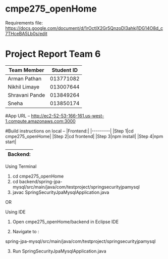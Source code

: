 # cmpe275_openHome

Requirements file: https://docs.google.com/document/d/1rOctIX2Gr5QnzoDl3ahkj1DG14O8d_c7THceBA5Lb0s/edit

# Project Report Team 6

 
|Team Member|Student ID|
|-----------|------------|
|Arman Pathan|013771082|
|Nikhil Limaye|013007644|
|Shravani Pande|013849264|
|Sneha|013850174|

#App URL –  http://ec2-52-53-166-161.us-west-1.compute.amazonaws.com:3000
 
#Build instructions on local –
 |Frontend:|
 |---------|
|Step 1|cd cmpe275_openHome|
|Step 2|cd frontend|
|Step 3|npm install|
|Step 4|npm start|

|Backend:|
|---------|
Using Terminal 

1. cd cmpe275_openHome
2. cd backend/spring-jpa-mysql/src/main/java/com/testproject/springsecurityjpamysql
3. javac SpringSecurityJpaMysqlApplication.java

OR

Using IDE

1. Open cmpe275_openHome/backend in Eclipse IDE

2. Navigate to : 

spring-jpa-mysql/src/main/java/com/testproject/springsecurityjpamysql

3. Run SpringSecurityJpaMysqlApplication.java



